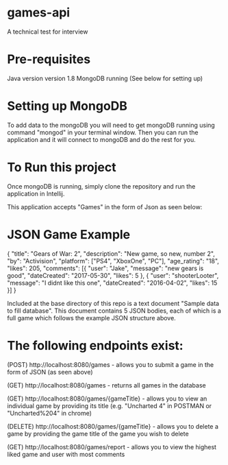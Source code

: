 # games-api
A technical test for interview

# Pre-requisites
Java version version 1.8
MongoDB running (See below for setting up)

# Setting up MongoDB
To add data to the mongoDB you will need to get mongoDB running using command "mongod" in your terminal window.
Then you can run the application and it will connect to mongoDB and do the rest for you.

# To Run this project
Once mongoDB is running, simply clone the repository and run the application in Intellij.

This application accepts "Games" in the form of Json as seen below:
# JSON Game Example
{
	"title": "Gears of War: 2",
        "description": "New game, so new, number 2",
        "by": "Activision",
        "platform": ["PS4", "XboxOne", "PC"],
        "age_rating": "18",
        "likes": 205,
        "comments": [{
            "user": "Jake",
            "message": "new gears is good",
            "dateCreated": "2017-05-30",
            "likes": 5
        }, {
            "user": "shooterLooter",
            "message": "I didnt like this one",
            "dateCreated": "2016-04-02",
            "likes": 15
        }]
}

Included at the base directory of this repo is a text document "Sample data to fill database". This document contains 5 JSON bodies, each of which is a full game which follows the example JSON structure above.

# The following endpoints exist:

(POST) http://localhost:8080/games - allows you to submit a game in the form of JSON (as seen above)

(GET) http://localhost:8080/games - returns all games in the database

(GET) http://localhost:8080/games/{gameTitle} - allows you to view an individual game by providing its title (e.g. "Uncharted 4" in POSTMAN or "Uncharted%204" in chrome)

(DELETE) http://localhost:8080/games/{gameTitle} - allows you to delete a game by providing the game title of the game you wish to delete

(GET) http://localhost:8080/games/report - allows you to view the highest liked game and user with most comments
